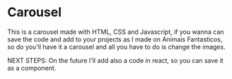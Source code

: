 # Carousel

This is a carousel made with HTML, CSS and Javascript, if you wanna can save the code and add to your projects as I made on Animais Fantasticos, so do you'll have it a carousel and all
you have to do is change the images.

NEXT STEPS:
On the future I'll add also a code in react, so you can save it as a component.
